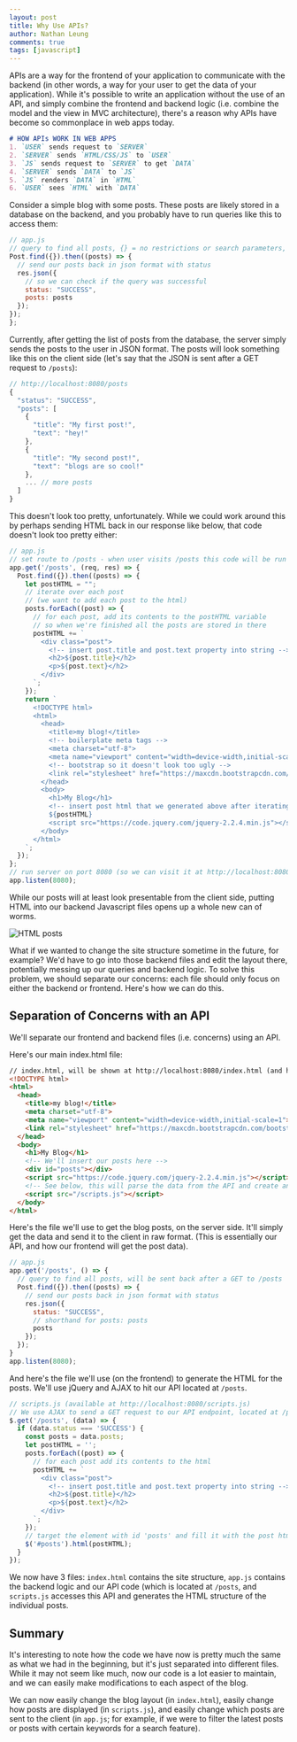 ```yaml
---
layout: post
title: Why Use APIs?
author: Nathan Leung
comments: true
tags: [javascript]
---
```


APIs are a way for the frontend of your application to communicate with the backend (in other words, a way for your user to get the data of your application). While it's possible to write an application without the use of an API, and simply combine the frontend and backend logic (i.e. combine the model and the view in MVC architecture), there's a reason why APIs have become so commonplace in web apps today.

```md
# HOW APIs WORK IN WEB APPS
1. `USER` sends request to `SERVER`
2. `SERVER` sends `HTML/CSS/JS` to `USER`
3. `JS` sends request to `SERVER` to get `DATA`
4. `SERVER` sends `DATA` to `JS`
5. `JS` renders `DATA` in `HTML`
6. `USER` sees `HTML` with `DATA`
```

Consider a simple blog with some posts. These posts are likely stored in a database on the backend, and you probably have to run queries like this to access them:

```js
// app.js
// query to find all posts, {} = no restrictions or search parameters, so everything is returned
Post.find({}).then((posts) => {
  // send our posts back in json format with status
  res.json({
    // so we can check if the query was successful
    status: "SUCCESS",
    posts: posts
  });
});
};
```

Currently, after getting the list of posts from the database, the server simply sends the posts to the user in JSON format. The posts will look something like this on the client side (let's say that the JSON is sent after a GET request to `/posts`):

```js
// http://localhost:8080/posts
{
  "status": "SUCCESS",
  "posts": [
    {
      "title": "My first post!",
      "text": "hey!"
    },
    {
      "title": "My second post!",
      "text": "blogs are so cool!"
    },
    ... // more posts
  ]
}
```

This doesn't look too pretty, unfortunately. While we could work around this by perhaps sending HTML back in our response like below, that code doesn't look too pretty either:

```js
// app.js
// set route to /posts - when user visits /posts this code will be run
app.get('/posts', (req, res) => {
  Post.find({}).then((posts) => {
    let postHTML = "";
    // iterate over each post
    // (we want to add each post to the html)
    posts.forEach((post) => {
      // for each post, add its contents to the postHTML variable
      // so when we're finished all the posts are stored in there
      postHTML += `
        <div class="post">
          <!-- insert post.title and post.text property into string -->
          <h2>${post.title}</h2>
          <p>${post.text}</h2>
        </div>
      `;
    });
    return `
      <!DOCTYPE html>
      <html>
        <head>
          <title>my blog!</title>
          <!-- boilerplate meta tags -->
          <meta charset="utf-8">
          <meta name="viewport" content="width=device-width,initial-scale=1">
          <!-- bootstrap so it doesn't look too ugly -->
          <link rel="stylesheet" href="https://maxcdn.bootstrapcdn.com/bootstrap/3.3.6/css/bootstrap.min.css">
        </head>
        <body>
          <h1>My Blog</h1>
          <!-- insert post html that we generated above after iterating over every post here -->
          ${postHTML}
          <script src="https://code.jquery.com/jquery-2.2.4.min.js"></script>
        </body>
      </html>
    `;
  });
};
// run server on port 8080 (so we can visit it at http://localhost:8080)
app.listen(8080);
```

While our posts will at least look presentable from the client side, putting HTML into our backend Javascript files opens up a whole new can of worms.

<img src="https://i.imgur.com/xMRPEv3.png" alt="HTML posts" class="img-shadow">

What if we wanted to change the site structure sometime in the future, for example? We'd have to go into those backend files and edit the layout there, potentially messing up our queries and backend logic. To solve this problem, we should separate our concerns: each file should only focus on either the backend or frontend. Here's how we can do this.

## Separation of Concerns with an API

We'll separate our frontend and backend files (i.e. concerns) using an API.

Here's our main index.html file:

```html
// index.html, will be shown at http://localhost:8080/index.html (and http://localhost:8080/ too!)
<!DOCTYPE html>
<html>
  <head>
    <title>my blog!</title>
    <meta charset="utf-8">
    <meta name="viewport" content="width=device-width,initial-scale=1">
    <link rel="stylesheet" href="https://maxcdn.bootstrapcdn.com/bootstrap/3.3.6/css/bootstrap.min.css">
  </head>
  <body>
    <h1>My Blog</h1>
    <!-- We'll insert our posts here -->
    <div id="posts"></div>
    <script src="https://code.jquery.com/jquery-2.2.4.min.js"></script>
    <!-- See below, this will parse the data from the API and create an HTML list of our posts -->
    <script src="/scripts.js"></script>
  </body>
</html>
```

Here's the file we'll use to get the blog posts, on the server side. It'll simply get the data and send it to the client in raw format. (This is essentially our API, and how our frontend will get the post data).

```js
// app.js
app.get('/posts', () => {
  // query to find all posts, will be sent back after a GET to /posts
  Post.find({}).then((posts) => {
    // send our posts back in json format with status
    res.json({
      status: "SUCCESS",
      // shorthand for posts: posts
      posts
    });
  });
}
app.listen(8080);
```

And here's the file we'll use (on the frontend) to generate the HTML for the posts. We'll use jQuery and AJAX to hit our API located at `/posts`.

```js
// scripts.js (available at http://localhost:8080/scripts.js)
// We use AJAX to send a GET request to our API endpoint, located at /posts
$.get('/posts', (data) => {
  if (data.status === 'SUCCESS') {
    const posts = data.posts;
    let postHTML = '';
    posts.forEach((post) => {
      // for each post add its contents to the html
      postHTML += `
        <div class="post">
          <!-- insert post.title and post.text property into string -->
          <h2>${post.title}</h2>
          <p>${post.text}</h2>
        </div>
      `;
    });
    // target the element with id 'posts' and fill it with the post html
    $('#posts').html(postHTML);
  }
});
```

We now have 3 files: `index.html` contains the site structure, `app.js` contains the backend logic and our API code (which is located at `/posts`, and `scripts.js` accesses this API and generates the HTML structure of the individual posts.

## Summary

It's interesting to note how the code we have now is pretty much the same as what we had in the beginning, but it's just separated into different files. While it may not seem like much, now our code is a lot easier to maintain, and we can easily make modifications to each aspect of the blog.

We can now easily change the blog layout (in `index.html`), easily change how posts are displayed (in `scripts.js`), and easily change which posts are sent to the client (in `app.js`; for example, if we were to filter the latest posts or posts with certain keywords for a search feature).
